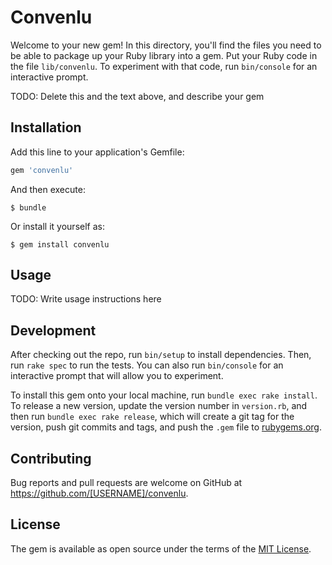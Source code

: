 # Convenlu

Welcome to your new gem! In this directory, you'll find the files you need to be able to package up your Ruby library into a gem. Put your Ruby code in the file `lib/convenlu`. To experiment with that code, run `bin/console` for an interactive prompt.

TODO: Delete this and the text above, and describe your gem

## Installation

Add this line to your application's Gemfile:

```ruby
gem 'convenlu'
```

And then execute:

    $ bundle

Or install it yourself as:

    $ gem install convenlu

## Usage

TODO: Write usage instructions here

## Development

After checking out the repo, run `bin/setup` to install dependencies. Then, run `rake spec` to run the tests. You can also run `bin/console` for an interactive prompt that will allow you to experiment.

To install this gem onto your local machine, run `bundle exec rake install`. To release a new version, update the version number in `version.rb`, and then run `bundle exec rake release`, which will create a git tag for the version, push git commits and tags, and push the `.gem` file to [rubygems.org](https://rubygems.org).

## Contributing

Bug reports and pull requests are welcome on GitHub at https://github.com/[USERNAME]/convenlu.

## License

The gem is available as open source under the terms of the [MIT License](https://opensource.org/licenses/MIT).
